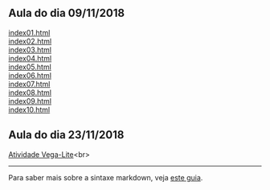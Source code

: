 ## Aula do dia 09/11/2018

[index01.html](basic/index01.html)<br>
[index02.html](basic/index02.html)<br>
[index03.html](basic/index03.html)<br>
[index04.html](basic/index04.html)<br>
[index05.html](basic/index05.html)<br>
[index06.html](basic/index06.html)<br>
[index07.html](basic/index07.html)<br>
[index08.html](basic/index08.html)<br>
[index09.html](basic/index09.html)<br>
[index10.html](basic/index10.html)<br>

## Aula do dia 23/11/2018

[Atividade Vega-Lite](https://observablehq.com/embed/@wilsonwagnermarques/vega-lite-api-exercicios?cell=*)<br>

---

Para saber mais sobre a sintaxe markdown, veja [este guia](https://guides.github.com/features/mastering-markdown/).
